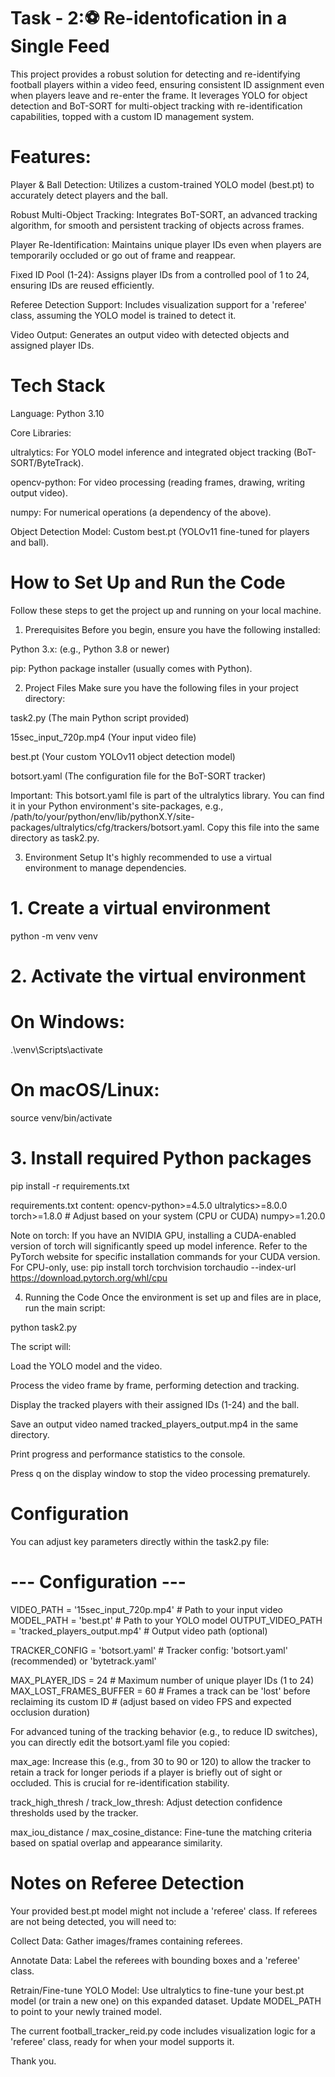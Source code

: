 # Task - 2:⚽ Re-identofication in a Single Feed

This project provides a robust solution for detecting and re-identifying football players within a video feed, ensuring consistent ID assignment even when players leave and re-enter the frame. It leverages YOLO for object detection and BoT-SORT for multi-object tracking with re-identification capabilities, topped with a custom ID management system.

# Features:
Player & Ball Detection: Utilizes a custom-trained YOLO model (best.pt) to accurately detect players and the ball.

Robust Multi-Object Tracking: Integrates BoT-SORT, an advanced tracking algorithm, for smooth and persistent tracking of objects across frames.

Player Re-Identification: Maintains unique player IDs even when players are temporarily occluded or go out of frame and reappear.

Fixed ID Pool (1-24): Assigns player IDs from a controlled pool of 1 to 24, ensuring IDs are reused efficiently.

Referee Detection Support: Includes visualization support for a 'referee' class, assuming the YOLO model is trained to detect it.

Video Output: Generates an output video with detected objects and assigned player IDs.

# Tech Stack
Language: Python 3.10

Core Libraries:

ultralytics: For YOLO model inference and integrated object tracking (BoT-SORT/ByteTrack).

opencv-python: For video processing (reading frames, drawing, writing output video).

numpy: For numerical operations (a dependency of the above).

Object Detection Model: Custom best.pt (YOLOv11 fine-tuned for players and ball).

# How to Set Up and Run the Code
Follow these steps to get the project up and running on your local machine.

1. Prerequisites
Before you begin, ensure you have the following installed:

Python 3.x: (e.g., Python 3.8 or newer)

pip: Python package installer (usually comes with Python).

2. Project Files
Make sure you have the following files in your project directory:

task2.py (The main Python script provided)

15sec_input_720p.mp4 (Your input video file)

best.pt (Your custom YOLOv11 object detection model)

botsort.yaml (The configuration file for the BoT-SORT tracker)

Important: This botsort.yaml file is part of the ultralytics library. You can find it in your Python environment's site-packages, e.g., /path/to/your/python/env/lib/pythonX.Y/site-packages/ultralytics/cfg/trackers/botsort.yaml. Copy this file into the same directory as task2.py.

3. Environment Setup
It's highly recommended to use a virtual environment to manage dependencies.

# 1. Create a virtual environment
python -m venv venv

# 2. Activate the virtual environment
# On Windows:
.\venv\Scripts\activate
# On macOS/Linux:
source venv/bin/activate

# 3. Install required Python packages
pip install -r requirements.txt

requirements.txt content:
opencv-python>=4.5.0
ultralytics>=8.0.0
torch>=1.8.0 # Adjust based on your system (CPU or CUDA)
numpy>=1.20.0

Note on torch: If you have an NVIDIA GPU, installing a CUDA-enabled version of torch will significantly speed up model inference. Refer to the PyTorch website for specific installation commands for your CUDA version. For CPU-only, use:
pip install torch torchvision torchaudio --index-url https://download.pytorch.org/whl/cpu

4. Running the Code
Once the environment is set up and files are in place, run the main script:

python task2.py

The script will:

Load the YOLO model and the video.

Process the video frame by frame, performing detection and tracking.

Display the tracked players with their assigned IDs (1-24) and the ball.

Save an output video named tracked_players_output.mp4 in the same directory.

Print progress and performance statistics to the console.

Press q on the display window to stop the video processing prematurely.

# Configuration
You can adjust key parameters directly within the task2.py file:

# --- Configuration ---
VIDEO_PATH = '15sec_input_720p.mp4'  # Path to your input video
MODEL_PATH = 'best.pt'               # Path to your YOLO model
OUTPUT_VIDEO_PATH = 'tracked_players_output.mp4' # Output video path (optional)

TRACKER_CONFIG = 'botsort.yaml'      # Tracker config: 'botsort.yaml' (recommended) or 'bytetrack.yaml'

MAX_PLAYER_IDS = 24                  # Maximum number of unique player IDs (1 to 24)
MAX_LOST_FRAMES_BUFFER = 60          # Frames a track can be 'lost' before reclaiming its custom ID
                                     # (adjust based on video FPS and expected occlusion duration)

For advanced tuning of the tracking behavior (e.g., to reduce ID switches), you can directly edit the botsort.yaml file you copied:

max_age: Increase this (e.g., from 30 to 90 or 120) to allow the tracker to retain a track for longer periods if a player is briefly out of sight or occluded. This is crucial for re-identification stability.

track_high_thresh / track_low_thresh: Adjust detection confidence thresholds used by the tracker.

max_iou_distance / max_cosine_distance: Fine-tune the matching criteria based on spatial overlap and appearance similarity.

# Notes on Referee Detection
Your provided best.pt model might not include a 'referee' class. If referees are not being detected, you will need to:

Collect Data: Gather images/frames containing referees.

Annotate Data: Label the referees with bounding boxes and a 'referee' class.

Retrain/Fine-tune YOLO Model: Use ultralytics to fine-tune your best.pt model (or train a new one) on this expanded dataset. Update MODEL_PATH to point to your newly trained model.

The current football_tracker_reid.py code includes visualization logic for a 'referee' class, ready for when your model supports it.

Thank you.
